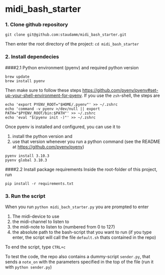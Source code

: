 # midi_bash_starter

### 1. Clone github repository
```bazaar
git clone git@github.com:staudamm/midi_bash_starter.git
```
Then enter the root directory of the project: `cd midi_bash_starter`
### 2. Install dependecies
####2.1 Python environment (pyenv) and required python version
```bazaar
brew update
brew install pyenv
```
Then make sure to follow these steps https://github.com/pyenv/pyenv#set-up-your-shell-environment-for-pyenv. If you use the `zsh`-shell, the steps are
```bazaar
echo 'export PYENV_ROOT="$HOME/.pyenv"' >> ~/.zshrc
echo 'command -v pyenv >/dev/null || export PATH="$PYENV_ROOT/bin:$PATH"' >> ~/.zshrc
echo 'eval "$(pyenv init -)"' >> ~/.zshrc
```
Once pyenv is installed and configured, you can use it to 
1. install the python version and 
2. use that version whenever you run a python command (see the README at https://github.com/pyenv/pyenv)
```bazaar
pyenv install 3.10.3
pyenv global 3.10.3
```
####2.2 Install package requirements
Inside the root-folder of this project, run
```bazaar
pip install -r requirements.txt
```

### 3. Run the script
When you run `python midi_bach_starter.py` you are prompted to enter 
1. The midi-device to use
2. the midi-channel to listen to
3. the midi-note to listen to (numbered from 0 to 127)
4. the absolute path to the bash-script that you want to run (if you type enter, the script will call the file `default.sh` thats contained in the repo)

To end the script, type `CTRL+c`

To test the code, the repo also contains a dummy-script `sender.py`, that sends a `note_on` with the parameters specified in the top of the file (run it with `python sender.py`)  
